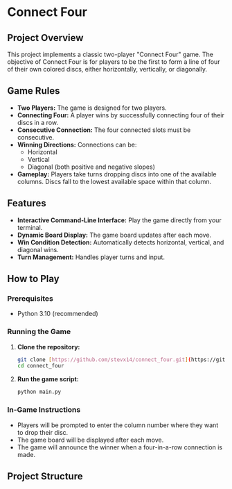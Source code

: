 # Connect Four

## Project Overview

This project implements a classic two-player "Connect Four" game. The objective of Connect Four is for players to be the first to form a line of four of their own colored discs, either horizontally, vertically, or diagonally.

## Game Rules

* **Two Players:** The game is designed for two players.
* **Connecting Four:** A player wins by successfully connecting four of their discs in a row.
* **Consecutive Connection:** The four connected slots must be consecutive.
* **Winning Directions:** Connections can be:
    * Horizontal
    * Vertical
    * Diagonal (both positive and negative slopes)
* **Gameplay:** Players take turns dropping discs into one of the available columns. Discs fall to the lowest available space within that column.

## Features

* **Interactive Command-Line Interface:** Play the game directly from your terminal.
* **Dynamic Board Display:** The game board updates after each move.
* **Win Condition Detection:** Automatically detects horizontal, vertical, and diagonal wins.
* **Turn Management:** Handles player turns and input.

## How to Play

### Prerequisites

* Python 3.10 (recommended)

### Running the Game

1.  **Clone the repository:**
    ```bash
    git clone [https://github.com/stevx14/connect_four.git](https://github.com/stevx14/connect_four.git)
    cd connect_four
    ```
   

2.  **Run the game script:**
    ```bash
    python main.py
    ```
    

### In-Game Instructions

* Players will be prompted to enter the column number where they want to drop their disc.
* The game board will be displayed after each move.
* The game will announce the winner when a four-in-a-row connection is made.

## Project Structure
